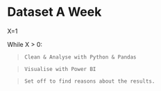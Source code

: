 # Dataset A Week
 
X=1

While X > 0:

>     Clean & Analyse with Python & Pandas

>     Visualise with Power BI 

>     Set off to find reasons about the results. 



